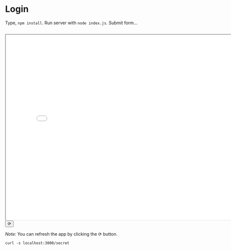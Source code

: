 # Login

Type, `npm install`.
Run server with `node index.js`. Submit form... 

```| {type: 'terminal'}
```
<iframe id="serviceFrameSend" src="Login.md/env/port/3000/" width="800" height="600"  frameborder="1"></iframe>
<button onclick="window.frames['serviceFrameSend'].src+='';">⟳</button>

*Note:* You can refresh the app by clicking the <kbd>⟳</kbd> button.

```| {type: 'command', failed_when:"exitCode!=0"}
curl -s localhost:3000/secret
```